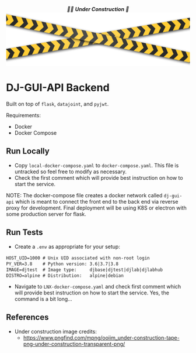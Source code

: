 <div
<p align="center">
  <em>👷‍♀️ <b>Under Construction</b> 👷</em>
  <img src="under_contruction.png" alt="construction_fig"/>  
</p>
</div>

# DJ-GUI-API Backend

Built on top of `flask`, `datajoint`, and `pyjwt`.

Requirements:
- Docker
- Docker Compose

## Run Locally

- Copy `local-docker-compose.yaml` to `docker-compose.yaml`. This file is untracked so feel free to modify as necessary.
- Check the first comment which will provide best instruction on how to start the service.

NOTE: The docker-compose file creates a docker network called `dj-gui-api` which is meant to connect the front end to the back end via reverse proxy for development. Final deployment will be using K8S or electron with some production server for flask.

## Run Tests

- Create a `.env` as appropriate for your setup:
```shell
HOST_UID=1000 # Unix UID associated with non-root login
PY_VER=3.8    # Python version: 3.6|3.7|3.8
IMAGE=djtest  # Image type:     djbase|djtest|djlab|djlabhub
DISTRO=alpine # Distribution:   alpine|debian
```
- Navigate to `LNX-docker-compose.yaml` and check first comment which will provide best instruction on how to start the service. Yes, the command is a bit long...

## References

- Under construction image credits:
  - https://www.pngfind.com/mpng/ooiim_under-construction-tape-png-under-construction-transparent-png/